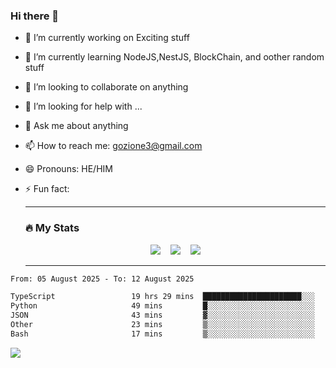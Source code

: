 ### Hi there 👋

<!--
**charlieScript/charlieScript** is a ✨ _special_ ✨ repository because its `README.md` (this file) appears on your GitHub profile.

Here are some ideas to get you started: -->

- 🔭 I’m currently working on Exciting stuff
- 🌱 I’m currently learning NodeJS,NestJS, BlockChain, and oother random stuff
- 👯 I’m looking to collaborate on anything
- 🤔 I’m looking for help with ...
- 💬 Ask me about anything
- 📫 How to reach me: gozione3@gmail.com
- 😄 Pronouns: HE/HIM
- ⚡ Fun fact:


  ---

  ### :fire: My Stats

  <div id="stats" align="center">
  <img src="http://github-readme-streak-stats.herokuapp.com?user=charlieScript&theme=dark&date_format=M%20j%5B%2C%20Y%5D" />&nbsp;&nbsp;&nbsp;
  <img src="https://github-readme-stats.vercel.app/api/top-langs/?username=charlieScript&layout=compact&theme=vision-friendly-dark"/>&nbsp;&nbsp;&nbsp;
  <img src="https://github-readme-stats.vercel.app/api?username=charlieScript&show_icons=true&theme=radical"/>
  </div>

  ---



<!--START_SECTION:waka-->

```txt
From: 05 August 2025 - To: 12 August 2025

TypeScript                 19 hrs 29 mins  ██████████████████████░░░   88.11 %
Python                     49 mins         █░░░░░░░░░░░░░░░░░░░░░░░░   03.71 %
JSON                       43 mins         ▓░░░░░░░░░░░░░░░░░░░░░░░░   03.28 %
Other                      23 mins         ▒░░░░░░░░░░░░░░░░░░░░░░░░   01.75 %
Bash                       17 mins         ▒░░░░░░░░░░░░░░░░░░░░░░░░   01.29 %
```

<!--END_SECTION:waka-->
![](https://komarev.com/ghpvc/?username=charlieScript)
